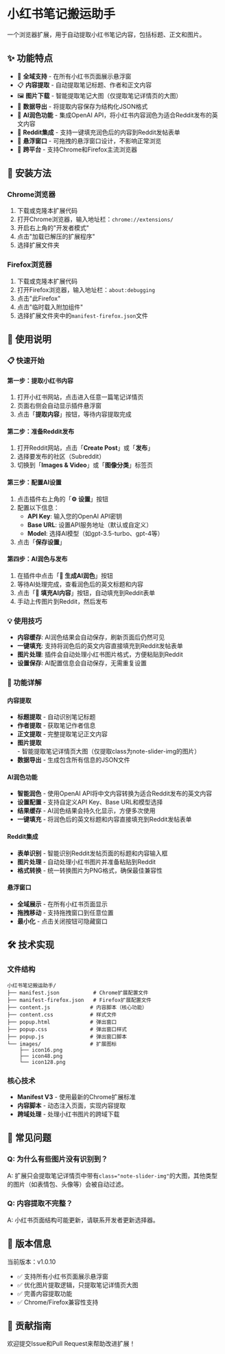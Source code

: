 # 小红书笔记搬运助手

一个浏览器扩展，用于自动提取小红书笔记内容，包括标题、正文和图片。

## ✨ 功能特点

- 🎯 **全域支持** - 在所有小红书页面展示悬浮窗
- 📋 **内容提取** - 自动提取笔记标题、作者和正文内容
- 🖼️ **图片下载** - 智能提取笔记大图（仅提取笔记详情页的大图）
- 💾 **数据导出** - 将提取内容保存为结构化JSON格式
- 🤖 **AI润色功能** - 集成OpenAI API，将小红书内容润色为适合Reddit发布的英文内容
- 🔄 **Reddit集成** - 支持一键填充润色后的内容到Reddit发帖表单
- 🎨 **悬浮窗口** - 可拖拽的悬浮窗口设计，不影响正常浏览
- 🔄 **跨平台** - 支持Chrome和Firefox主流浏览器

## 🚀 安装方法

### Chrome浏览器

1. 下载或克隆本扩展代码
2. 打开Chrome浏览器，输入地址栏：`chrome://extensions/`
3. 开启右上角的"开发者模式"
4. 点击"加载已解压的扩展程序"
5. 选择扩展文件夹

### Firefox浏览器

1. 下载或克隆本扩展代码
2. 打开Firefox浏览器，输入地址栏：`about:debugging`
3. 点击"此Firefox"
4. 点击"临时载入附加组件"
5. 选择扩展文件夹中的`manifest-firefox.json`文件

## 📖 使用说明

### 📋 快速开始

#### 第一步：提取小红书内容
1. 打开小红书网站，点击进入任意一篇笔记详情页
2. 页面右侧会自动显示插件悬浮窗
3. 点击「**提取内容**」按钮，等待内容提取完成

#### 第二步：准备Reddit发布
1. 打开Reddit网站，点击「**Create Post**」或「**发布**」
2. 选择要发布的社区（Subreddit）
3. 切换到「**Images & Video**」或「**图像分类**」标签页

#### 第三步：配置AI设置
1. 点击插件右上角的「**⚙️ 设置**」按钮
2. 配置以下信息：
   - **API Key**: 输入您的OpenAI API密钥
   - **Base URL**: 设置API服务地址（默认或自定义）
   - **Model**: 选择AI模型（如gpt-3.5-turbo、gpt-4等）
3. 点击「**保存设置**」

#### 第四步：AI润色与发布
1. 在插件中点击「**🤖 生成AI润色**」按钮
2. 等待AI处理完成，查看润色后的英文标题和内容
3. 点击「**📝 填充AI内容**」按钮，自动填充到Reddit表单
4. 手动上传图片到Reddit，然后发布

### 💡 使用技巧
- **内容缓存**: AI润色结果会自动保存，刷新页面后仍然可见
- **一键填充**: 支持将润色后的英文内容直接填充到Reddit发帖表单
- **图片处理**: 插件会自动处理小红书图片格式，方便粘贴到Reddit
- **设置保存**: AI配置信息会自动保存，无需重复设置

### 🔧 功能详解

#### 内容提取
- **标题提取** - 自动识别笔记标题
- **作者提取** - 获取笔记作者信息
- **正文提取** - 完整提取笔记正文内容
- **图片提取** - 智能提取笔记详情页大图（仅提取class为note-slider-img的图片）
- **数据导出** - 生成包含所有信息的JSON文件

#### AI润色功能
- **智能润色** - 使用OpenAI API将中文内容转换为适合Reddit发布的英文内容
- **设置配置** - 支持自定义API Key、Base URL和模型选择
- **结果缓存** - AI润色结果会持久化显示，方便多次使用
- **一键填充** - 将润色后的英文标题和内容直接填充到Reddit发帖表单

#### Reddit集成
- **表单识别** - 智能识别Reddit发帖页面的标题和内容输入框
- **图片处理** - 自动处理小红书图片并准备粘贴到Reddit
- **格式转换** - 统一转换图片为PNG格式，确保最佳兼容性

#### 悬浮窗口
- **全域展示** - 在所有小红书页面显示
- **拖拽移动** - 支持拖拽窗口到任意位置
- **最小化** - 点击关闭按钮可隐藏窗口

## 🛠️ 技术实现

### 文件结构
```
小红书笔记搬运助手/
├── manifest.json           # Chrome扩展配置文件
├── manifest-firefox.json   # Firefox扩展配置文件
├── content.js             # 内容脚本（核心功能）
├── content.css            # 样式文件
├── popup.html             # 弹出窗口
├── popup.css              # 弹出窗口样式
├── popup.js               # 弹出窗口脚本
└── images/                # 扩展图标
    ├── icon16.png
    ├── icon48.png
    └── icon128.png
```

### 核心技术
- **Manifest V3** - 使用最新的Chrome扩展标准
- **内容脚本** - 动态注入页面，实现内容提取
- **跨域处理** - 处理小红书图片的跨域下载

## 🐛 常见问题

### Q: 为什么有些图片没有识别到？
A: 扩展只会提取笔记详情页中带有`class="note-slider-img"`的大图，其他类型的图片（如表情包、头像等）会被自动过滤。

### Q: 内容提取不完整？
A: 小红书页面结构可能更新，请联系开发者更新选择器。

## 📝 版本信息

当前版本：v1.0.10
- ✅ 支持所有小红书页面展示悬浮窗
- ✅ 优化图片提取逻辑，只提取笔记详情页大图
- ✅ 完善内容提取功能
- ✅ Chrome/Firefox兼容性支持

## 🤝 贡献指南

欢迎提交Issue和Pull Request来帮助改进扩展！